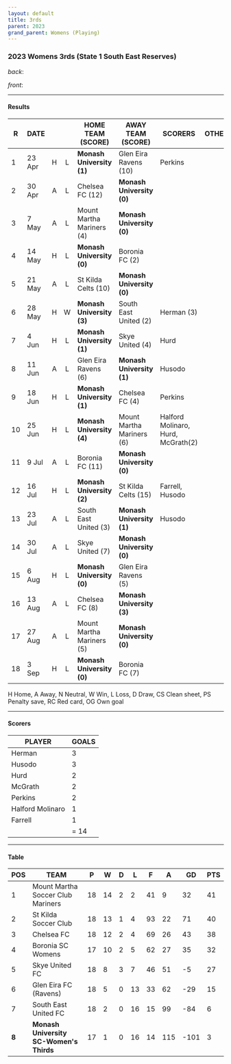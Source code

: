 ```yaml
---
layout: default
title: 3rds
parent: 2023
grand_parent: Womens (Playing)
---
```


### 2023 Womens 3rds (State 1 South East Reserves)

_back_: 
 
_front_: 

------------------------

#### Results

| R  | DATE   |   |   | HOME TEAM (SCORE)         | AWAY TEAM (SCORE)         | SCORERS                            | OTHER |
|----|--------|:-:|:-:|---------------------------|---------------------------|------------------------------------|-------|
| 1  | 23 Apr | H | L | **Monash University (1)** | Glen Eira Ravens (10)     | Perkins                            |       |
| 2  | 30 Apr | A | L | Chelsea FC (12)           | **Monash University (0)** |                                    |       |
| 3  | 7 May  | A | L | Mount Martha Mariners (4) | **Monash University (0)** |                                    |       |
| 4  | 14 May | H | L | **Monash University (0)** | Boronia FC (2)            |                                    |       |
| 5  | 21 May | A | L | St Kilda Celts (10)       | **Monash University (0)** |                                    |       |
| 6  | 28 May | H | W | **Monash University (3)** | South East United (2)     | Herman (3)                         |       |
| 7  | 4 Jun  | H | L | **Monash University (1)** | Skye United (4)           | Hurd                               |       |
| 8  | 11 Jun | A | L | Glen Eira Ravens (6)      | **Monash University (1)** | Husodo                             |       |
| 9  | 18 Jun | H | L | **Monash University (1)** | Chelsea FC (4)            | Perkins                            |       |
| 10 | 25 Jun | H | L | **Monash University (4)** | Mount Martha Mariners (6) | Halford Molinaro, Hurd, McGrath(2) |       |
| 11 | 9 Jul  | A | L | Boronia FC (11)           | **Monash University (0)** |                                    |       |
| 12 | 16 Jul | H | L | **Monash University (2)** | St Kilda Celts (15)       | Farrell, Husodo                    |       |
| 13 | 23 Jul | A | L | South East United (3)     | **Monash University (1)** | Husodo                             |       |
| 14 | 30 Jul | A | L | Skye United (7)           | **Monash University (0)** |                                    |       |
| 15 | 6 Aug  | H | L | **Monash University (0)** | Glen Eira Ravens (5)      |                                    |       |
| 16 | 13 Aug | A | L | Chelsea FC (8)            | **Monash University (3)** |                                    |       |
| 17 | 27 Aug | A | L | Mount Martha Mariners (5) | **Monash University (0)** |                                    |       |
| 18 | 3 Sep  | H | L | **Monash University (0)** | Boronia FC (7)            |                                    |       |

H Home, A Away, N Neutral, W Win, L Loss, D Draw, CS Clean sheet, PS Penalty save, RC Red card, OG Own goal 

------------------------

#### Scorers

| PLAYER           | GOALS |
|------------------|-------|
| Herman           | 3     |
| Husodo           | 3     |
| Hurd             | 2     |
| McGrath          | 2     |
| Perkins          | 2     |
| Halford Molinaro | 1     |
| Farrell          | 1     |
|                  | = 14  |

------------------------

#### Table

| POS   | TEAM                                    | P  | W  | D | L  | F  | A   | GD   | PTS |
|-------|-----------------------------------------|----|----|---|----|----|-----|------|-----|
| 1     | Mount Martha Soccer Club Mariners       | 18 | 14 | 2 | 2  | 41 | 9   | 32   | 41  |
| 2     | St Kilda Soccer Club                    | 18 | 13 | 1 | 4  | 93 | 22  | 71   | 40  |
| 3     | Chelsea FC                              | 18 | 12 | 2 | 4  | 69 | 26  | 43   | 38  |
| 4     | Boronia SC Womens                       | 17 | 10 | 2 | 5  | 62 | 27  | 35   | 32  |
| 5     | Skye United FC                          | 18 | 8  | 3 | 7  | 46 | 51  | -5   | 27  |
| 6     | Glen Eira FC (Ravens)                   | 18 | 5  | 0 | 13 | 33 | 62  | -29  | 15  |
| 7     | South East United FC                    | 18 | 2  | 0 | 16 | 15 | 99  | -84  | 6   |
| **8** | **Monash University SC-Women's Thirds** | 17 | 1  | 0 | 16 | 14 | 115 | -101 | 3   |
